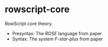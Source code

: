 # rowscript-core

RowScript core theory.

* Presyntax: The *ROSE* language from paper
* Syntax: The *system F-star-plus* from paper
